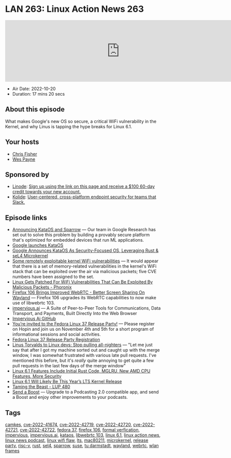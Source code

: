 # LAN 263: Linux Action News 263

<iframe src="https://player.fireside.fm/v2/DAcK9LdX+6zlp1id7?theme=dark" width="740" height="200" frameborder="0" scrolling="no"></iframe>

* Air Date: 2022-10-20
* Duration: 17 mins 20 secs

## About this episode

What makes Google's new OS so secure, a critical WiFi vulnerability in the Kernel, and why Linus is tapping the hype breaks for Linux 6.1.

## Your hosts
* [Chris Fisher](https://linuxactionnews.com/hosts/chris)
* [Wes Payne](https://linuxactionnews.com/hosts/wes)

## Sponsored by

  * [Linode](http://linode.com/lan): [Sign up using the link on this page and receive a $100 60-day credit towards your new account. ](http://linode.com/lan)
  * [Kolide](https://kolide.com/lan): [User-centered, cross-platform endpoint security for teams that Slack. ](https://kolide.com/lan)



## Episode links

  * [Announcing KataOS and Sparrow](https://opensource.googleblog.com/2022/10/announcing-kataos-and-sparrow.html?m=1 "Announcing KataOS and Sparrow") — Our team in Google Research has set out to solve this problem by building a provably secure platform that's optimized for embedded devices that run ML applications.
  * [Google launches KataOS](https://lwn.net/Articles/911332/#Comments "Google launches KataOS")
  * [Google Announces KataOS As Security-Focused OS, Leveraging Rust & seL4 Microkernel](https://www.phoronix.com/news/Google-KataOS "Google Announces KataOS As Security-Focused OS, Leveraging Rust & seL4 Microkernel")
  * [Some remotely exploitable kernel WiFi vulnerabilities](https://lwn.net/Articles/911062/ "Some remotely exploitable kernel WiFi vulnerabilities") — It would appear that there is a set of memory-related vulnerabilities in the kernel's WiFi stack that can be exploited over the air via malicious packets; five CVE numbers have been assigned to the set.
  * [Linux Gets Patched For WiFi Vulnerabilities That Can Be Exploited By Malicious Packets - Phoronix](https://www.phoronix.com/news/Linux-WiFi-Malicious-Packets "Linux Gets Patched For WiFi Vulnerabilities That Can Be Exploited By Malicious Packets - Phoronix")
  * [Firefox 106 Brings Improved WebRTC - Better Screen Sharing On Wayland](https://www.phoronix.com/news/Firefox-106-Available "Firefox 106 Brings Improved WebRTC - Better Screen Sharing On Wayland") — Firefox 106 upgrades its WebRTC capabilities to now make use of libwebrtc 103.
  * [impervious.ai](http://impervious.ai/ "impervious.ai") — A Suite of Peer-to-Peer Tools for Communications, Data Transport, and Payments, Built Directly Into the Web Browser
  * [Impervious Ai GitHub](https://github.com/imperviousai "Impervious Ai GitHub")
  * [You’re invited to the Fedora Linux 37 Release Party!](https://fedoramagazine.org/youre-invited-to-the-fedora-linux-37-release-party/ "You’re invited to the Fedora Linux 37 Release Party!") — Please register on Hopin and join us on November 4th and 5th for a short program of informational sessions and social activities.
  * [Fedora Linux 37 Release Party Registration](https://hopin.com/events/fedora-linux-37-release-party/registration "Fedora Linux 37 Release Party Registration")
  * [Linus Torvalds to Linux devs: Stop pulling all-nighters](https://www.theregister.com/2022/10/17/linux_6_1_rc1/ "Linus Torvalds to Linux devs: Stop pulling all-nighters") — "Let me just say that after I got my machine sorted out and caught up with the merge window, I was somewhat frustrated with various late pull requests. I've mentioned this before, but it's _really_ quite annoying to get quite a few pull requests in the last few days of the merge window"
  * [Linux 6.1 Features Include Initial Rust Code, MGLRU, New AMD CPU Features, More Security](https://www.phoronix.com/review/linux-61-features "Linux 6.1 Features Include Initial Rust Code, MGLRU, New AMD CPU Features, More Security")
  * [Linux 6.1 Will Likely Be This Year’s LTS Kernel Release](https://www.phoronix.com/news/Linux-6.1-Likely-LTS "Linux 6.1 Will Likely Be This Year’s LTS Kernel Release")
  * [Taming the Beast - LUP 480](https://www.jupiterbroadcasting.com/show/linux-unplugged/480/ "Taming the Beast - LUP 480")
  * [Send a Boost](https://podcastindex.org/apps?appTypes=app&elements=Value "Send a Boost") — Upgrade to a Podcasting 2.0 compatible app, and send a Boost and enjoy other improvements to your podcasts.



## Tags

[camkes](https://linuxactionnews.com/tags/camkes), [cve-2022-41674](https://linuxactionnews.com/tags/cve-2022-41674), [cve-2022-42719](https://linuxactionnews.com/tags/cve-2022-42719), [cve-2022-42720](https://linuxactionnews.com/tags/cve-2022-42720), [cve-2022-42721](https://linuxactionnews.com/tags/cve-2022-42721), [cve-2022-42722](https://linuxactionnews.com/tags/cve-2022-42722), [fedora 37](https://linuxactionnews.com/tags/fedora%2037), [firefox 106](https://linuxactionnews.com/tags/firefox%20106), [formal verfication](https://linuxactionnews.com/tags/formal%20verfication), [impervious](https://linuxactionnews.com/tags/impervious), [impervious.ai](https://linuxactionnews.com/tags/impervious.ai), [kataos](https://linuxactionnews.com/tags/kataos), [libwebrtc 103](https://linuxactionnews.com/tags/libwebrtc%20103), [linux 6.1](https://linuxactionnews.com/tags/linux%206.1), [linux action news](https://linuxactionnews.com/tags/linux%20action%20news), [linux news podcast](https://linuxactionnews.com/tags/linux%20news%20podcast), [linux wifi flaw](https://linuxactionnews.com/tags/linux%20wifi%20flaw), [lts](https://linuxactionnews.com/tags/lts), [mac80211](https://linuxactionnews.com/tags/mac80211), [microkernel](https://linuxactionnews.com/tags/microkernel), [release party](https://linuxactionnews.com/tags/release%20party), [risc-v](https://linuxactionnews.com/tags/risc-v), [rust](https://linuxactionnews.com/tags/rust), [sel4](https://linuxactionnews.com/tags/sel4), [sparrow](https://linuxactionnews.com/tags/sparrow), [suse](https://linuxactionnews.com/tags/suse), [tu darmstadt](https://linuxactionnews.com/tags/tu%20darmstadt), [wayland](https://linuxactionnews.com/tags/wayland), [webrtc](https://linuxactionnews.com/tags/webrtc), [wlan frames](https://linuxactionnews.com/tags/wlan%20frames)